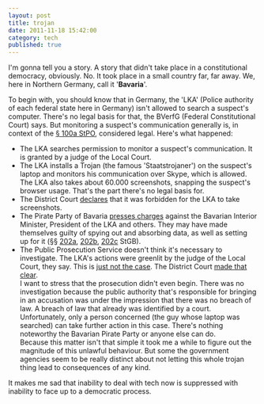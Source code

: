 ```yaml
---
layout: post
title: trojan
date: 2011-11-18 15:42:00
category: tech
published: true
---
```

I'm gonna tell you a story. A story that didn't take place in a constitutional democracy, obviously. No. It took place in a small country far, far away. We, here in Northern Germany, call it '**Bavaria**'. 

To begin with, you should know that in Germany, the 'LKA' (Police authority of each federal state here in Germany) isn't allowed to search a suspect's computer. There's no legal basis for that, the BVerfG (Federal Constitutional Court) says. But monitoring a suspect's communication generally is, in context of the [§ 100a StPO](http://dejure.org/gesetze/StPO/100a.html), considered legal. Here's what happened:

* The LKA searches permission to monitor a suspect's communication. It is granted by a judge of the Local Court.
* The LKA installs a Trojan (the famous 'Staatstrojaner') on the suspect's laptop and monitors his communication over Skype, which is allowed. The LKA also takes about 60.000 screenshots, snapping the suspect's browser usage. That's the part there's no legal basis for.
* The District Court [declares](http://ijure.org/wp/wp-content/uploads/2011/01/LG_Landshut_4_Qs_346-101.pdf) that it was forbidden for the LKA to take screenshots.
* The Pirate Party of Bavaria [presses charges](http://www.internet-law.de/2011/10/strafanzeige-wegen-bayerntrojaner.html) against the Bavarian Interior Minister, President of the LKA and others. They may have made themselves guilty of spying out and absorbing data, as well as setting up for it (§§ [202a](http://dejure.org/gesetze/StGB/202a.html), [202b](http://dejure.org/gesetze/StGB/202b.html), [202c](http://dejure.org/gesetze/StGB/202c.html) StGB).
* The Public Prosecution Service doesn't think it's necessary to investigate. The LKA's actions were greenlit  by the judge of the Local Court, they say. This is [just not the case](http://www.lawblog.de/index.php/archives/2011/11/17/strafverfolger-haben-keine-probleme-mit-dem-bayerntrojaner/). The District Court [made that clear](https://d36tc8clsz1tk5.cloudfront.net/adn-uf-01/2i/7I/4p/2i7I4pqrQmGESB9x9mEgXCpgPRqhZ-qlSirqlMVSczc?response-cache-control=public%2C%20max-age%3D7200%2C%20s-maxage%3D172800&response-content-disposition=inline%3B%20filename%2A%3DUTF-8%27%27Photo%252017.11.11%252015%252023%252023%2520%25281%2529.png&Expires=1367179200&Signature=Zc02vLbW~y74rEzXPnNlknGfmzcg8Zc6U4~OE5Ng-689svjdJq9F8XRZJNyP-q-kYRxGMJb4p~ik8~d-yrnyrBuHSOicmvYhAE0PpWJlDQekrMY1Z~9bdPIY6is3oYajll3RCmk-ivgHlO5yTXlbntsh7xnnWWUff-Pner8ynOw_&Key-Pair-Id=APKAIWNGPWT6YVKFBWJA).  
I want to stress that the prosecution didn't even begin. There was no investigation because the public authority that's responsible for bringing in an accusation was under the impression that there was no breach of law. A breach of law that already was identified by a court.  
Unfortunately, only a person concerned (the guy whose laptop was searched) can take further action in this case. There's nothing noteworthy the Bavarian Pirate Party or anyone else can do.  
Because this matter isn't that simple it took me a while to figure out the magnitude of this unlawful behaviour. But some the government agencies seem to be really distinct about not letting this whole trojan thing lead to consequences of any kind.

It makes me sad that inability to deal with tech now is suppressed with inability to face up to a democratic process. 
